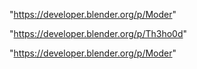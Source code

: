 "https://developer.blender.org/p/Moder"

 
"https://developer.blender.org/p/Th3ho0d"


"https://developer.blender.org/p/Moder"


 
